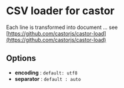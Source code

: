 CSV loader for castor
=====================

Each line is transformed into document ... see [https://github.com/castorjs/castor-load](https://github.com/castorjs/castor-load)

Options
-------

  * **encoding** : `default: utf8`
  * **separator** : `default : auto`


